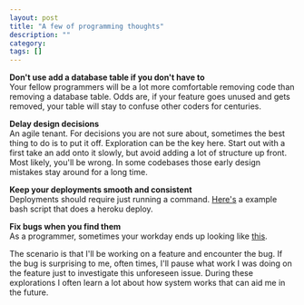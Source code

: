 ```yaml
---
layout: post
title: "A few of programming thoughts"
description: ""
category: 
tags: []
---
```


**Don't use add a database table if you don't have to**  
Your fellow programmers will be a lot more comfortable removing code than removing a database table.  Odds are, if your feature goes unused and gets removed, your table will stay to confuse other coders for centuries.

**Delay design decisions**  
An agile tenant.  For decisions you are not sure about, sometimes the best thing to do is to put it off.  Exploration can be the key here.  Start out with a first take an add onto it slowly, but avoid adding a lot of structure up front.  Most likely, you'll be wrong.  In some codebases those early design mistakes stay around for a long time.

**Keep your deployments smooth and consistent**  
Deployments should require just running a command.  [Here's](https://gist.github.com/scottschulthess/5136935) a example bash script that does a heroku deploy.

**Fix bugs when you find them**  
As a programmer, sometimes your workday ends up looking like [this](http://i.minus.com/ibaDjk7AeIcvxv.gif).  

The scenario is that I'll be working on a feature and encounter the bug.  If the bug is surprising to me, often times, I'll pause what work I was doing on the feature just to investigate this unforeseen issue.  During these explorations I often learn a lot about how system works that can aid me in the future.
